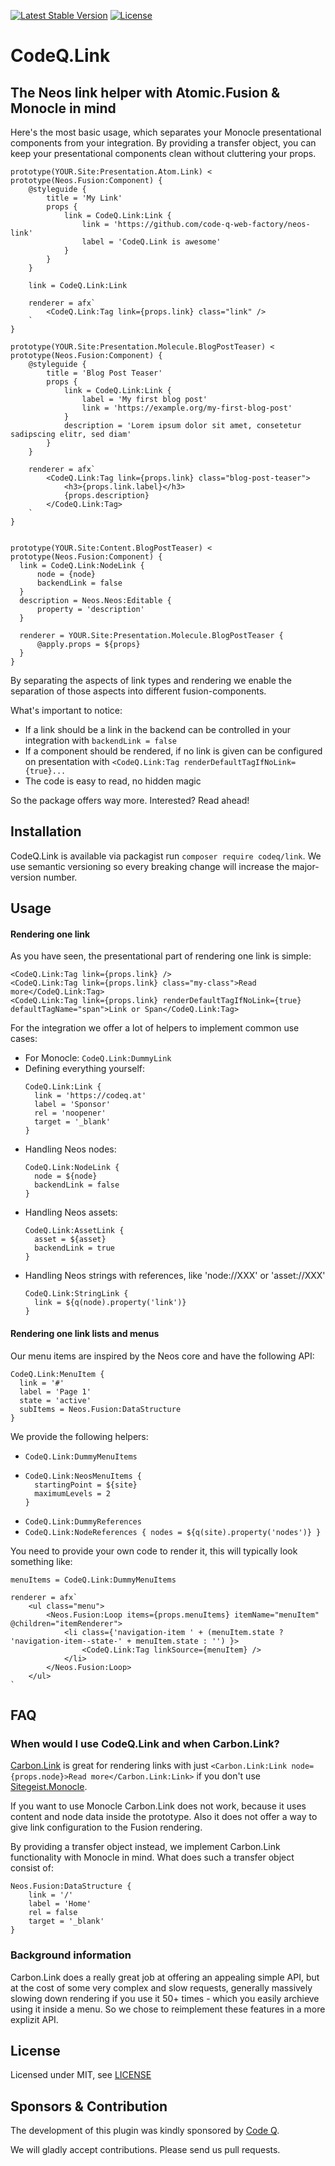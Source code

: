 [![Latest Stable Version](https://poser.pugx.org/codeq/neos-link/v/stable)](https://packagist.org/packages/codeq/neos-link)
[![License](https://poser.pugx.org/codeq/neos-link/license)](LICENSE)

# CodeQ.Link

## The Neos link helper with Atomic.Fusion & Monocle in mind

Here's the most basic usage, which separates your Monocle presentational
components from your integration. By providing a transfer object, you can 
keep your presentational components clean without cluttering your props.

```
prototype(YOUR.Site:Presentation.Atom.Link) < prototype(Neos.Fusion:Component) {
    @styleguide {
        title = 'My Link'
        props {
            link = CodeQ.Link:Link {
                link = 'https://github.com/code-q-web-factory/neos-link'
                label = 'CodeQ.Link is awesome'
            }
        }
    }

    link = CodeQ.Link:Link

    renderer = afx`
        <CodeQ.Link:Tag link={props.link} class="link" />
    `
}

prototype(YOUR.Site:Presentation.Molecule.BlogPostTeaser) < prototype(Neos.Fusion:Component) {
    @styleguide {
        title = 'Blog Post Teaser'
        props {
            link = CodeQ.Link:Link {
                label = 'My first blog post'
                link = 'https://example.org/my-first-blog-post'
            }
            description = 'Lorem ipsum dolor sit amet, consetetur sadipscing elitr, sed diam'
        }
    }

    renderer = afx`
        <CodeQ.Link:Tag link={props.link} class="blog-post-teaser">
            <h3>{props.link.label}</h3>
            {props.description}
        </CodeQ.Link:Tag>
    `
}


prototype(YOUR.Site:Content.BlogPostTeaser) < prototype(Neos.Fusion:Component) {
  link = CodeQ.Link:NodeLink {
      node = {node}
      backendLink = false
  }
  description = Neos.Neos:Editable {
      property = 'description'
  }
  
  renderer = YOUR.Site:Presentation.Molecule.BlogPostTeaser {
      @apply.props = ${props}
  }
}
```
By separating the aspects of link types and rendering we enable the separation of those aspects into different
fusion-components.

What's important to notice:
  - If a link should be a link in the backend can be controlled in your integration with `backendLink = false`
  - If a component should be rendered, if no link is given can be configured on presentation with `<CodeQ.Link:Tag renderDefaultTagIfNoLink={true}...`
  - The code is easy to read, no hidden magic

So the package offers way more. Interested? Read ahead! 

## Installation

CodeQ.Link is available via packagist run `composer require codeq/link`.
We use semantic versioning so every breaking change will increase the major-version number.

## Usage

#### Rendering one link

As you have seen, the presentational part of rendering one link is simple:

```
<CodeQ.Link:Tag link={props.link} />
<CodeQ.Link:Tag link={props.link} class="my-class">Read more</CodeQ.Link:Tag>
<CodeQ.Link:Tag link={props.link} renderDefaultTagIfNoLink={true} defaultTagName="span">Link or Span</CodeQ.Link:Tag>
```

For the integration we offer a lot of helpers to implement common use cases:

- For Monocle: `CodeQ.Link:DummyLink`
- Defining everything yourself:
  ```
  CodeQ.Link:Link {
    link = 'https://codeq.at'
    label = 'Sponsor'
    rel = 'noopener'
    target = '_blank'
  }
  ```
- Handling Neos nodes:
  ```
  CodeQ.Link:NodeLink {
    node = ${node}
    backendLink = false
  }
  ```
- Handling Neos assets:
  ```
  CodeQ.Link:AssetLink {
    asset = ${asset}
    backendLink = true
  }
  ```
- Handling Neos strings with references, like 'node://XXX' or 'asset://XXX'
  ```
  CodeQ.Link:StringLink {
    link = ${q(node).property('link')}
  }
  ```

#### Rendering one link lists and menus

Our menu items are inspired by the Neos core and have the following API:
  ```
  CodeQ.Link:MenuItem {
    link = '#'
    label = 'Page 1'
    state = 'active'
    subItems = Neos.Fusion:DataStructure
  }
  ```

We provide the following helpers:

 - `CodeQ.Link:DummyMenuItems`
 - ```
   CodeQ.Link:NeosMenuItems {
     startingPoint = ${site}
     maximumLevels = 2
   }
   ```
- `CodeQ.Link:DummyReferences`
- `CodeQ.Link:NodeReferences { nodes = ${q(site).property('nodes')} }`

You need to provide your own code to render it, this will typically look something like:
```
menuItems = CodeQ.Link:DummyMenuItems

renderer = afx`
    <ul class="menu">
        <Neos.Fusion:Loop items={props.menuItems} itemName="menuItem" @children="itemRenderer">
            <li class={'navigation-item ' + (menuItem.state ? 'navigation-item--state-' + menuItem.state : '') }>
                <CodeQ.Link:Tag linkSource={menuItem} />
            </li>
        </Neos.Fusion:Loop>
    </ul>
`
```

## FAQ

### When would I use CodeQ.Link and when Carbon.Link?

[Carbon.Link](https://github.com/CarbonPackages/Carbon.Link) is great for rendering links with just
`<Carbon.Link:Link node={props.node}>Read more</Carbon.Link:Link>` if you don't use 
[Sitegeist.Monocle](https://github.com/sitegeist/Sitegeist.Monocle).

If you want to use Monocle Carbon.Link does not work, because it uses content and node data inside 
the prototype. Also it does not offer a way to give link configuration to the Fusion rendering.  

By providing a transfer object instead, we implement Carbon.Link functionality with Monocle in mind. What does such
a transfer object consist of:

```
Neos.Fusion:DataStructure {
    link = '/'
    label = 'Home'
    rel = false
    target = '_blank'
}
```

### Background information

Carbon.Link does a really great job at offering an appealing simple API, but at the cost of some very complex and slow 
requests, generally massively slowing down rendering if you use it 50+ times - which you easily archieve using it inside 
a menu. So we chose to reimplement these features in a more explizit API.

## License

Licensed under MIT, see [LICENSE](LICENSE)

## Sponsors & Contribution

The development of this plugin was kindly sponsored by [Code Q](http://codeq.at/).

We will gladly accept contributions. Please send us pull requests.
